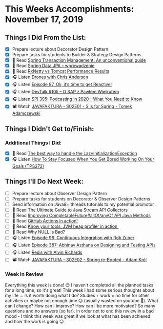 # This Weeks Accomplishments: November 17, 2019

## Things I Did From the List:

- [x] Prepare lecture about Decorator Design Pattern
- [x] Prepare tasks for students to Builder & Strategy Design Patterns
- [x] 📗 Read [Spring Transaction Management: An unconventional guide](https://www.marcobehler.com/guides/spring-transaction-management-unconventional-guide)
- [x] 📗 Read [Spring Data JPA – wprowadzenie](http://nullpointerexception.pl/spring-data-jpa-wprowadzenie/)
- [x] 📗 Read [RxNetty vs Tomcat Performance Results](https://github.com/Netflix-Skunkworks/WSPerfLab/blob/master/test-results/RxNetty_vs_Tomcat_April2015.pdf)
- [x] 🎧 Listen [Drones with Chris Anderson](https://softwareengineeringdaily.com/2019/11/08/drones-with-chris-anderson/)
- [x] 🎧 Listen [Episode 87. Ok, it’s time to get Reactive!](https://www.javapubhouse.com/2019/11/episode-87-ok-its-time-to-get-reactive.html)
- [x] 🎧 Listen [DevTalk #105 – O SAP z Pawłem Wiejkutem](https://devstyle.pl/2019/11/04/devtalk-105-o-sap-z-pawlem-wiejkutem/)
- [x] 🎧 Listen [SPI 395: Podcasting in 2020—What You Need to Know](https://www.smartpassiveincome.com/podcasts/podcasting-in-2020-what-you-need-to-know/)
- [x] 📽️ Watch [JAVAFAKTURA - S02E01 - S is for Spring - Tomek Adamczewski](https://youtu.be/P58WjHtGl18)

## Things I Didn't Get to/Finish:


### Additional Things I Did:

- [x] 📗 Read [The best way to handle the LazyInitializationException](https://vladmihalcea.com/the-best-way-to-handle-the-lazyinitializationexception/)
- [x] 🎧 Listen [How To Stay Focused When You Get Bored Working On Your Goals (TPS272)](http://www.asianefficiency.com/podcast/272-staying-focused/)

## Things I'll Do Next Week:

- [ ] Prepare lecture about Observer Design Pattern
- [ ] Prepare tasks for students on Decorator & Observer Design Patterns
- [ ] Send information on Java8+ threads tutorials to my potential promotor
- [ ] 📗 Read [The Ultimate Guide to Java Stream API Collectors](https://4comprehension.com/an-ultimate-guide-to-java-stream-api-collectors/)
- [ ] 📗 Read [Improving CompletableFuture#allOf/anyOf API Java Methods](https://4comprehension.com/improving-completablefutureallof-anyof-api-java-methods/)
- [ ] 📗 Read [GitHub Actions in action!](http://wittchen.io/github-actions-in-action/)
- [ ] 📗 Read [Know your tools: JVM heap profiler in action.](https://devolution.tech/know-your-tools-jvm-heap-profiler-in-action/)
- [ ] 📗 Read [Why NULL is Bad?](https://www.yegor256.com/2014/05/13/why-null-is-bad.html)
- [ ] 🎧 Listen [Episode 96: Continuous Integration with Rob Zuber](https://www.programmingthrowdown.com/2019/11/episode-96-continuous-integration-with.html)
- [ ] 🎧 Listen [Episode 387: Abhinav Asthana on Designing and Testing APIs](https://www.se-radio.net/2019/11/episode-387-abhinav-asthana-on-designing-and-testing-apis/)
- [ ] 🎧 Listen [Redis with Alvin Richards](https://softwareengineeringdaily.com/2019/10/24/redis-with-alvin-richards/)
- [ ] 📽️ Watch [JAVAFAKTURA - S02E02 - Spring re-Booted - Adam Król](https://youtu.be/9HPG8gsDqzs)

### Week in Review
Everything this week is done! 😊 I haven't completed all the planned tasks for a long time, so it's great! This week I had some serious thoughts about my life ... Is it worth doing what I do? Studies + work = no time for other activities or maybe not enough time 😥 (usually wasted on youtube 🤫). What can I change? How can I improve? How can I be more motivated? So many questions and no answers (so far). In order not to end this review in a bad mood - I think this week was great if we look at what has been achieved and how the work is going 😉
